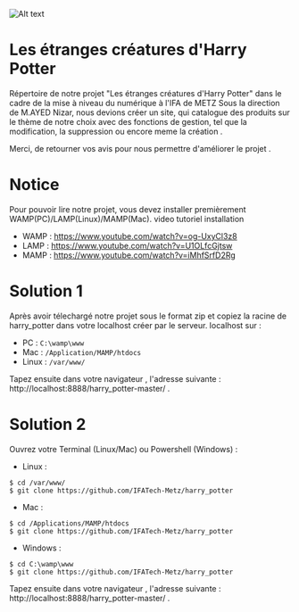 ![Alt text](https://labiblioblogdemaelle.files.wordpress.com/2017/12/harry_potter_logo_text.png)

# Les étranges créatures d'Harry Potter
Répertoire de notre projet "Les étranges créatures d'Harry Potter" dans le cadre de la mise à niveau du numérique à l'IFA de METZ
Sous la direction de M.AYED Nizar, nous devions créer un site, qui catalogue des produits sur le thème de notre choix avec des fonctions de gestion, tel que la modification, la suppression ou encore meme la création . 

Merci, de retourner vos avis pour nous permettre d'améliorer le projet .



# Notice 

Pour pouvoir lire notre projet, vous devez installer premièrement WAMP(PC)/LAMP(Linux)/MAMP(Mac).
video tutoriel installation 

- WAMP : https://www.youtube.com/watch?v=og-UxyCl3z8
- LAMP : https://www.youtube.com/watch?v=U1OLfcGjtsw
- MAMP : https://www.youtube.com/watch?v=iMhfSrfD2Rg

# Solution 1 
Après avoir télechargé notre projet sous le format zip et copiez la racine de harry_potter dans votre localhost créer par le serveur.
localhost sur :

- PC : ```C:\wamp\www```
- Mac : ```/Application/MAMP/htdocs```
- Linux : ```/var/www/```


Tapez ensuite dans votre navigateur , l'adresse suivante : http://localhost:8888/harry_potter-master/ .

# Solution 2

Ouvrez votre Terminal (Linux/Mac) ou Powershell (Windows) :

- Linux :
```
$ cd /var/www/
$ git clone https://github.com/IFATech-Metz/harry_potter
```

- Mac :
```
$ cd /Applications/MAMP/htdocs
$ git clone https://github.com/IFATech-Metz/harry_potter
```

- Windows :
```
$ cd C:\wamp\www
$ git clone https://github.com/IFATech-Metz/harry_potter
```

Tapez ensuite dans votre navigateur , l'adresse suivante : http://localhost:8888/harry_potter-master/ .

